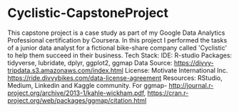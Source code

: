 # Cyclistic-CapstoneProject
This capstone project is a case study as part of my Google Data Analytics Professional certification by Coursera. 
In this project I performed the tasks of a junior data analyst for a fictional bike-share company called 'Cyclistic' to help them succeed in their business.
Tech Stack:
IDE: R-studio
Packages: tidyverse, lubridate, dplyr, ggplot2, ggmap
Data Source: https://divvy-tripdata.s3.amazonaws.com/index.html
License: Motivate International Inc. https://ride.divvybikes.com/data-license-agreement
Resources: RStudio, Medium, Linkedin and Kaggle community. For ggmap- http://journal.r-project.org/archive/2013-1/kahle-wickham.pdf, https://cran.r-project.org/web/packages/ggmap/citation.html


